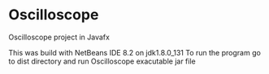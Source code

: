 # Oscilloscope
Oscilloscope project in Javafx

This was build with NetBeans IDE 8.2 on jdk1.8.0_131
To run the program go to dist directory and run Oscilloscope exacutable jar file

